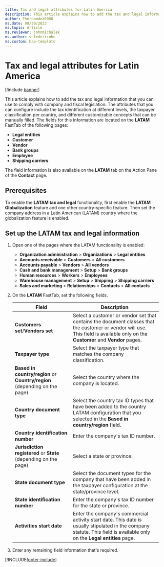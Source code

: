 ```yaml
---
title: Tax and legal attributes for Latin America
description: This article explains how to add the tax and legal information that you can use to comply with company and fiscal legislation.
author: Fhernandez0088
ms.date: 08/30/2023
ms.topic: Article
ms.reviewer: johnmichalak
ms.author: v-federicohe 
ms.custom: bap-template
---
```


# Tax and legal attributes for Latin America

[!include [banner](../../includes/banner.md)]

This article explains how to add the tax and legal information that you can use to comply with company and fiscal legislation. The attributes that you can configure include the tax identification at different levels, the taxpayer classification per country, and different customizable concepts that can be manually filled. The fields for this information are located on the **LATAM** FastTab of the following pages:

- **Legal entities**
- **Customer**
- **Vendor**
- **Bank groups**
- **Employee**
- **Shipping carriers**

The field information is also available on the **LATAM** tab on the Action Pane of the **Contact** page.

## Prerequisites

To enable the **LATAM tax and legal** functionality, first enable the **LATAM Globalization** feature and one other country-specific feature. Then set the company address in a Latin American (LATAM) country where the globalization feature is enabled.	

## Set up the LATAM tax and legal information

1. Open one of the pages where the LATAM functionality is enabled:

    - **Organization administration** \> **Organizations** \> **Legal entities**
    - **Accounts receivable** \> **Customers** \> **All customers**
    - **Accounts payable** \> **Vendors** \> **All vendors**
    - **Cash and bank management** \> **Setup** \> **Bank groups**
    - **Human resources** \> **Workers** \> **Employees**
    - **Warehouse management** \> **Setup** \> **Shipping** \> **Shipping carriers**
    - **Sales and marketing** \> **Relationships** \> **Contacts** \> **All contacts**

2. On the **LATAM** FastTab, set the following fields.

    | Field | Description |
    |-------|-------------|
    | **Customers set**/**Vendors set** | Select a customer or vendor set that contains the document classes that the customer or vendor will use. This field is available only on the **Customer** and **Vendor** pages. |
    | **Taxpayer type** | Select the taxpayer type that matches the company classification. |
    | **Based in country/region** or **Country/region** (depending on the page) | Select the country where the company is located. |
    | **Country document type** | Select the country tax ID types that have been added to the country LATAM configuration that you selected in the **Based in country/region** field. |
    | **Country identification number** | Enter the company's tax ID number. |
    | **Jurisdiction registered** or **State** (depending on the page) | Select a state or province. |
    | **State document type** | Select the document types for the company that have been added in the taxpayer configuration at the state/province level. |
    | **State identification number** | Enter the company's tax ID number for the state or province. |
    | **Activities start date** | Enter the company's commercial activity start date. This date is usually stipulated in the company statute. This field is available only on the **Legal entities** page. |

3. Enter any remaining field information that's required.

[!INCLUDE[footer-include](../../../includes/footer-banner.md)]
